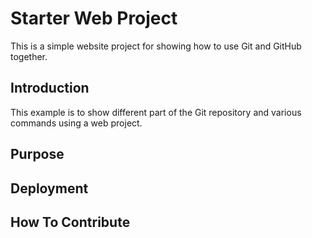 # Starter Web Project

This is a simple website project for showing how to use Git and GitHub together.

## Introduction

This example is to show different part of the Git repository and various commands using a web project.

## Purpose

## Deployment

## How To Contribute